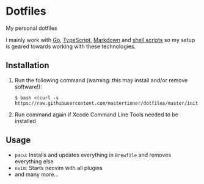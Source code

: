 # Dotfiles

My personal dotfiles

I mainly work with [Go](https://golang.org/), [TypeScript](https://www.typescriptlang.org/), [Markdown](https://en.wikipedia.org/wiki/Markdown) and [shell scripts](https://en.wikipedia.org/wiki/Shell_script) so my setup is geared towards working with these technologies.

## Installation

1. Run the following command (warning: this may install and/or remove software!):

    ```shell
    $ bash <(curl -s https://raw.githubusercontent.com/mastertinner/dotfiles/master/init.sh)
    ```

1. Run command again if Xcode Command Line Tools needed to be installed

## Usage

* `pacu`: Installs and updates everything in `Brewfile` and removes everything else
* `nvim`: Starts neovim with all plugins
* and many more...
